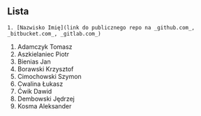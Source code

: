 ## Lista

```
1. [Nazwisko Imię](link do publicznego repo na _github.com_, _bitbucket.com_, _gitlab.com_)
```

1. Adamczyk Tomasz
1. Aszkielaniec Piotr
1. Bienias Jan
1. Borawski Krzysztof
1. Cimochowski Szymon
1. Cwalina Łukasz
1. Ćwik Dawid
1. Dembowski Jędrzej
1. Kosma Aleksander
